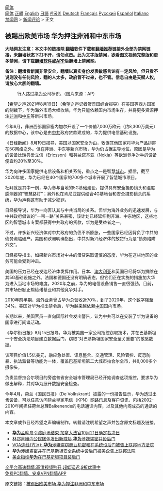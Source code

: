  <!-- 面包屑导航 --> <div class="breadcrumb"><!-- GTranslate: https://gtranslate.io/ -->  <div class="switcher notranslate">  <div class="selected">  <a href="#" onclick="return false;"> 简体</a>  </div>  <div class="option">  <a href="https://www.bannedbook.org" onclick="doGTranslate('zh-CN|zh-CN');jQuery('div.switcher div.selected a').html(jQuery(this).html());return false;" title="简体中文" class="nturl selected"> 简体</a>  <a href="https://www.bannedbook.org/zh-tw/" onclick="doGTranslate('zh-CN|zh-TW');jQuery('div.switcher div.selected a').html(jQuery(this).html());return false;" title="繁體中文" class="nturl"> 正體</a>  <a href="https://www.bannedbook.org/en/" onclick="doGTranslate('zh-CN|en');jQuery('div.switcher div.selected a').html(jQuery(this).html());return false;" title="English" class="nturl"> English</a>  <a href="https://www.bannedbook.org/ja/" onclick="doGTranslate('zh-CN|ja');jQuery('div.switcher div.selected a').html(jQuery(this).html());return false;" title="日本語" class="nturl"> 日語</a>  <a href="https://www.bannedbook.org/ko/" onclick="doGTranslate('zh-CN|ko');jQuery('div.switcher div.selected a').html(jQuery(this).html());return false;" title="한국어" class="nturl"> 한국어</a>  <a href="https://www.bannedbook.org/de/" onclick="doGTranslate('zh-CN|de');jQuery('div.switcher div.selected a').html(jQuery(this).html());return false;" title="Deutsch" class="nturl"> Deutsch</a>  <a href="https://www.bannedbook.org/fr/" onclick="doGTranslate('zh-CN|fr');jQuery('div.switcher div.selected a').html(jQuery(this).html());return false;" title="Français" class="nturl"> Français</a>  <a href="https://www.bannedbook.org/ru/" onclick="doGTranslate('zh-CN|ru');jQuery('div.switcher div.selected a').html(jQuery(this).html());return false;" title="Русский" class="nturl"> Русский</a>  <a href="https://www.bannedbook.org/es/" onclick="doGTranslate('zh-CN|es');jQuery('div.switcher div.selected a').html(jQuery(this).html());return false;" title="Español" class="nturl"> Español</a>  <a href="https://www.bannedbook.org/it/" onclick="doGTranslate('zh-CN|it');jQuery('div.switcher div.selected a').html(jQuery(this).html());return false;" title="Italiano" class="nturl"> Italiano</a>  </div>  </div>      <div class='breadcrumb-sub'><!-- Breadcrumb NavXT 6.3.0 --> <a href="https://www.bannedbook.org/" class="home">禁闻网</a> &gt; <a href="https://www.bannedbook.org/bnews/comments/" class="category">新闻评论</a> &gt; 正文</div></div><h2>被踢出欧美市场 华为押注非洲和中东市场</h2> <p class="notice"><b>大陆网友注意：本文中的链接除 <a href="https://github.com/bannedbook/fanqiang" >翻墙</a>软件下载和<a href="https://github.com/killgcd/justmysocks/blob/master/README.md">翻墙推荐</a>链接外全部为禁网链接，未翻墙状态下打不开，请勿点击。此为文字版禁闻，欲看图文视频完整版和更多禁闻，请下载<a href="https://github.com/bannedbook/fanqiang">翻墙软件或APP</a>后翻墙上禁闻网。</p><p>备注：翻墙看新闻非常安全，翻墙以真实身份发表敏感言论有一定风险，但只看不说则没有任何风险，翻的人太多，政府管不过来，也不管。信息自由是天赋人权，请放心大胆的翻墙。</b></p>  <div class="entry"> <figure> <p><figcaption>行人路过<a href="https://www.bannedbook.org/bnews/tag/%e5%8d%8e%e4%b8%ba/" class="st_tag internal_tag" rel="tag" title="标签 华为 下的日志">华为</a>公司标识。（图片来源：AP）</figcaption></figure> <p>【<span class='wp_keywordlink_affiliate'><a href="https://www.soundofhope.org" title="希望之声" target="_blank">希望之声</a></span>2021年8月19日】（<a href="https://www.bannedbook.org/bnews/tag/%e5%b8%8c%e6%9c%9b%e4%b9%8b%e5%a3%b0/" class="st_tag internal_tag" rel="tag" title="标签 希望之声 下的日志">希望之声</a>记者贺景田综合报导）在<a href="https://www.bannedbook.org/bnews/tag/%e7%be%8e%e5%9b%bd/" class="st_tag internal_tag" rel="tag" title="标签 美国 下的日志">美国</a>等西方国家的制裁下，华为海外市场大幅收缩，华为只能依赖国内市场生存，并将更多资源押注<a href="https://www.bannedbook.org/bnews/tag/%e9%9d%9e%e6%b4%b2/" class="st_tag internal_tag" rel="tag" title="标签 非洲 下的日志">非洲</a>和<a href="https://www.bannedbook.org/bnews/tag/%e4%b8%ad%e4%b8%9c/" class="st_tag internal_tag" rel="tag" title="标签 中东 下的日志">中东</a>等新兴市场。</p> <p>今年6月，非洲西部国家塞内加尔开设了一个价值7,000万欧元（约8,300万美元）的数据中心，该中心是由<a href="https://www.bannedbook.org/bnews/tag/%e4%b8%ad%e5%85%b1/" class="st_tag internal_tag" rel="tag" title="标签 中共 下的日志">中共</a>政府贷款建成的，华为提供电信基础设施。</p> <p>《日经<span class='wp_keywordlink_affiliate'><a href="https://www.bannedbook.org/" title="新闻">新闻</a></span>》8月19日报导，美国以国家安全为由，敦促其他国家将华为产品排除在5G网络之外。但在非洲、中东等新兴市场，华为仍占据主导地位，原因是华为的设备比瑞典爱立信（Ericsson）和芬兰诺基亚（Nokia）等欧洲竞争对手的设备便宜约20%至30%。</p> <p>华为向许多国家提供电信设备和相关系统，重点之一是智慧<a href="https://www.bannedbook.org/bnews/tag/%E5%9F%8E%E5%B8%82/" class="st_tag internal_tag" rel="tag" title="标签 城市 下的日志">城市</a>。据信，截至2020年底，华为已经在40个国家的700多个城市开展了智慧城市项目。</p>  <p>杜拜就是其中一例，华为参与当地的5G基础建设，提供具有安全摄影镜头和温度感测器的“智慧路灯”；另外也在肯尼亚提供结合4G基地台和安全摄影镜头的系统，华为声称这有助于减少犯罪。</p> <p>日经报导说，华为一向否认其与中共当局的关系。但华为海外业务的迅速发展，与中共政府倡议的“一带一路”关系甚密，该计划已经延伸到非洲、中东地区，这些地区的智慧城市专案都获得中共政府的贷款，华为是受益者之一。</p> <p>不过，许多新兴经济体对中共政府的负债不断膨胀，一些国家已经因背负了中共的债务濒临破产。美国和欧洲明确指出，中共对新兴经济体的放贷行为是“债务陷阱外交”。</p> <p>日经报导指出，如果新兴市场对中共的借贷采取谨慎的态度，华为在这些地区的业务可能会受到冲击。</p>  <p>美国的压力已经在发达经济体发挥作用。日本、<a href="https://www.bannedbook.org/bnews/tag/%e6%be%b3%e5%a4%a7%e5%88%a9%e4%ba%9a/" class="st_tag internal_tag" rel="tag" title="标签 澳大利亚 下的日志">澳大利亚</a>和英国已经将华为排除在其5G基础设施之外。法国和德国还没有明确表态，但它们正在实施的措施加大华为进入当地市场的难度。2020年之前，华为的电信设备销售一直很强劲，目前，其市场份额正输给诺基亚和其他竞争对手。</p> <p>2010年前半期，海外业务曾占华为总营收近70%，到了2020年，这个数字降至34%。美国对华为推出禁令后，华为越来越依赖<span class='wp_keywordlink_affiliate'><a href="https://www.bannedbook.org/" title="中国" target="_blank">中国</a></span>国内市场。</p> <p>长期以来，美国官员一直向国际社会发出警告，认为中共可以在安装了华为设备的国家进行间谍活动。</p> <p>《华尔街日报》8月15日报导，华为被美国一家公司指控窃取技术，并在巴基斯坦一个安全执法项目建立数据后门，窃取“对巴基斯坦国家安全至关重要”的敏感数据。</p>  <p>该项目价值1.5亿美元，融应急处置、讯息整合、交通管理、风险管控、反恐防暴、执法监督等功能为一体，覆盖巴基斯坦第二大城市拉合尔全市，共8,000多个摄像头。</p> <p>负责监督拉合尔项目的旁遮普省安全城市管理局已经开始调查这项指控，要求华为做出解释，并对华为展开数据安全检查。</p> <p>今年4月，荷兰《国民日报》（De Volkskrant）披露的一份报告显示，华为透过出售设备，可以任意访问荷兰皇家电信（KPN）网路讯息及客户资讯，包括2002-2010年间担任荷兰总理Balkenende的电话通话内容，以及其他内阁成员的通话的内容。</p> <p>本文章或节目经希望之声编辑制作，转载请注明希望之声并包含原文标题及链接。 </p>  <ul class='op-related-articles' title='相关阅读'> <li><a href='https://www.bannedbook.org/bnews/cbnews/20210819/1609062.html' target='_blank'><b>华为</b>孟晚舟引渡庭讯结束 加拿大法官10月21日确定裁决日</a></li> <li><a href='https://www.bannedbook.org/bnews/baitai/20210819/1608927.html' target='_blank'>林郑月娥向公民团体发出新威胁 <b>华为</b>涉嫌盗密并设后门</a></li> <li><a href='https://www.bannedbook.org/bnews/headline/20210819/1608884.html' target='_blank'>VOA连线(方冰): <b>华为</b>涉嫌盗窃商业机密和在系统设后门被告上联邦地方法院</a></li> <li><a href='https://www.bannedbook.org/bnews/headline/20210817/1607572.html' target='_blank'><b>华为</b>涉嫌盗密并在巴基斯坦安全系统中设后门被美企告上联邦法院</a></li> <li><a href='https://www.bannedbook.org/bnews/baitai/20210816/1607093.html' target='_blank'>美企指控<b>华为</b>在巴基斯坦项目装后门</a></li> </ul> <p class="texttj"> <a href="https://github.com/bannedbook/fanqiang/wiki/V2ray%E6%9C%BA%E5%9C%BA" target="_blank">全平台高速翻墙:高清视频秒开,超低延迟,9折优惠中</a><br/> <a href="https://github.com/bannedbook/fanqiang/wiki/%E7%A6%81%E9%97%BB%E7%BD%91%E5%AE%89%E5%8D%93%E7%BF%BB%E5%A2%99%E6%96%B0%E9%97%BBAPP" target="_blank">免费PC翻墙、安卓VPN翻墙APP</a></p><p>原文链接：<a class="src_link"  href="https://www.soundofhope.org/post/536951" target="_blank">被踢出欧美市场 华为押注非洲和中东市场</a></p><a name='sharetosocial'></a>  <div style="margin-bottom:5px;padding-bottom:5px;clear:both"> <div id="archive-pix-1" class="banner-ads"> <!-- AuctionX Display platform tag START --> <div id="26318x728x90x621x_ADSLOT2" clicktrack="%%CLICK_URL_ESC%%"></div> <!-- AuctionX Display platform tag END --> </div> <div id="archive-pix-2" class="banner-ads"> <!-- AuctionX Display platform tag START --> <div id="26315x300x250x621x_ADSLOT2" clicktrack="%%CLICK_URL_ESC%%"></div> <!-- AuctionX Display platform tag END --> </div> </div>  <div id="archive-pix-1" class="banner-ads"> <!-- AuctionX Display platform tag START --> <div id="26318x728x90x621x_ADSLOT3" clicktrack="%%CLICK_URL_ESC%%"></div> <!-- AuctionX Display platform tag END --> </div> </div><!--END ENTRY--> 